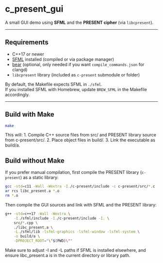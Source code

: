 # c_present_gui

A small GUI demo using **SFML** and the **PRESENT cipher** (via `libcpresent`).

---

## Requirements

- C++17 or newer
- [SFML](https://www.sfml-dev.org/) installed (compiled or via package manager)
- [bear](https://github.com/rizsotto/Bear) (optional, only needed if you want `compile_commands.json` for clangd)
- `libcpresent` library (included as `c-present` submodule or folder)

By default, the Makefile expects SFML in `./sfml`.  
If you installed SFML with Homebrew, update `BREW_SFML` in the Makefile accordingly.

---

## Build with Make

```bash
make
```

This will:
	1.	Compile C++ source files from src/ and PRESENT library source from c-present/src/.
	2.	Place object files in build/.
	3.	Link the executable as build/a.

## Build without Make

If you prefer manual compilation, first compile the PRESENT library (`c-present`) as a static library:

```bash
gcc -std=c11 -Wall -Wextra -I./c-present/include -c c-present/src/*.c
ar rcs libc_present.a *.o
rm *.o
```

Then compile the GUI sources and link with SFML and the PRESENT library:

```bash
g++ -std=c++17 -Wall -Wextra \
    -I./sfml/include -I./c-present/include -I. \
    src/*.cpp \
    ./libc_present.a \
    -L./sfml/lib -lsfml-graphics -lsfml-window -lsfml-system \
    -o build/a \
    -DPROJECT_ROOT="\"$(PWD)\""
```

Make sure to adjust -I and -L paths if SFML is installed elsewhere, and ensure libc_present.a is in the current directory or library path.